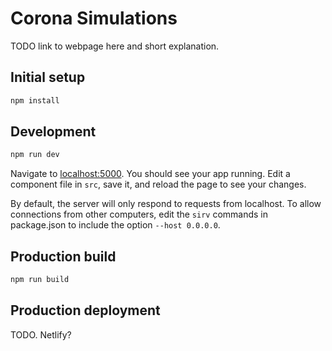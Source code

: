 # Corona Simulations

TODO link to webpage here and short explanation.

## Initial setup

```bash
npm install
```

## Development

```bash
npm run dev
```

Navigate to [localhost:5000](http://localhost:5000). You should see your app running. Edit a component file in `src`, save it, and reload the page to see your changes.

By default, the server will only respond to requests from localhost. To allow connections from other computers, edit the `sirv` commands in package.json to include the option `--host 0.0.0.0`.

## Production build

```bash
npm run build
```

## Production deployment

TODO. Netlify?

